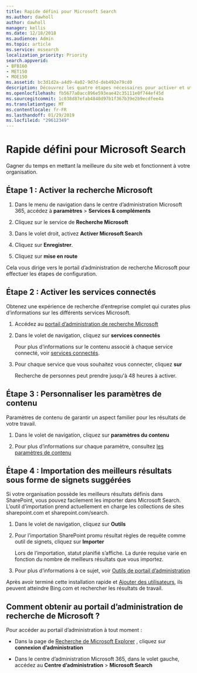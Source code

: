 ```yaml
---
title: Rapide défini pour Microsoft Search
ms.author: dawholl
author: dawholl
manager: kellis
ms.date: 12/18/2018
ms.audience: Admin
ms.topic: article
ms.service: mssearch
localization_priority: Priority
search.appverid:
- BFB160
- MET150
- MOE150
ms.assetid: bc3d1d2a-a4d9-4a02-9d7d-deb492e79cd0
description: Découvrez les quatre étapes nécessaires pour activer et utiliser Microsoft Search.
ms.openlocfilehash: fb5677a0acc896e593eae42c35111e0f744ef45d
ms.sourcegitcommit: 1c038d87efab4840d97b1f367b39e2b9ecdfee4a
ms.translationtype: MT
ms.contentlocale: fr-FR
ms.lasthandoff: 01/29/2019
ms.locfileid: "29612349"
---
```

# <a name="quick-set-up-for-microsoft-search"></a>Rapide défini pour Microsoft Search

Gagner du temps en mettant la meilleure du site web et fonctionnent à votre organisation.
  
## <a name="step-1-turn-on-microsoft-search"></a>Étape 1 : Activer la recherche Microsoft

1. Dans le menu de navigation dans le centre d’administration Microsoft 365, accédez à **paramètres** \> **Services &amp; compléments**
    
2. Cliquez sur le service de **Recherche Microsoft** 
    
3. Dans le volet droit, activez **Activer Microsoft Search**
    
4. Cliquez sur **Enregistrer**.
    
5. Cliquez sur **mise en route**
  
Cela vous dirige vers le portail d’administration de recherche Microsoft pour effectuer les étapes de configuration.
    
## <a name="step-2-enable-connected-services"></a>Étape 2 : Activer les services connectés

Obtenez une expérience de recherche d’entreprise complet qui curates plus d’informations sur les différents services Microsoft.
  
1. Accédez au [portail d’administration de recherche Microsoft](https://www.bingforbusiness.com/admin)
    
2. Dans le volet de navigation, cliquez sur **services connectés**
    
    Pour plus d’informations sur le contenu associé à chaque service connecté, voir [services connectés](connected-services.md).
    
3. Pour chaque service que vous souhaitez vous connecter, cliquez **sur**
    
    Recherche de personnes peut prendre jusqu'à 48 heures à activer.
    
## <a name="step-3-customize-content-settings"></a>Étape 3 : Personnaliser les paramètres de contenu

Paramètres de contenu de garantir un aspect familier pour les résultats de votre travail. 
  
1. Dans le volet de navigation, cliquez sur **paramètres du contenu**
    
2. Pour plus d’informations sur chaque paramètre, consultez [les paramètres de contenu](content-settings.md)
    
## <a name="step-4-import-best-bets-as-suggested-bookmarks"></a>Étape 4 : Importation des meilleurs résultats sous forme de signets suggérées

Si votre organisation possède les meilleurs résultats définis dans SharePoint, vous pouvez facilement les importer dans Microsoft Search. L’outil d’importation prend actuellement en charge les collections de sites sharepoint.com et sharepoint.com/search. 
  
1. Dans le volet de navigation, cliquez sur **Outils**
    
2. Pour l’importation SharePoint promu résultat règles de requête comme outil de signets, cliquez sur **Importer**
    
    Lors de l’importation, statut planifié s’affiche. La durée requise varie en fonction du nombre de meilleurs résultats que vous importez.
    
3. Pour plus d’informations à ce sujet, voir [Outils de portail d’administration](admin-portal-tools.md)
    
Après avoir terminé cette installation rapide et [Ajouter des utilisateurs](add-users.md), ils peuvent atteindre Bing.com et rechercher les résultats de travail. 
  
## <a name="how-do-i-get-to-the-microsoft-search-admin-portal"></a>Comment obtenir au portail d’administration de recherche de Microsoft ?

Pour accéder au portail d’administration à tout moment :
  
- Dans la page de [Recherche de Microsoft Explorer](https://www.bing.com/business/explore) , cliquez sur **connexion d’administration**
    
- Dans le centre d’administration Microsoft 365, dans le volet gauche, accédez au **Centre d’administration** \> **Microsoft Search**

  

